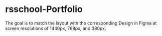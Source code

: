 # rsschool-Portfolio
The goal is to match the layout with the corresponding Design in Figma at screen resolutions of 1440px, 768px, and 380px.
